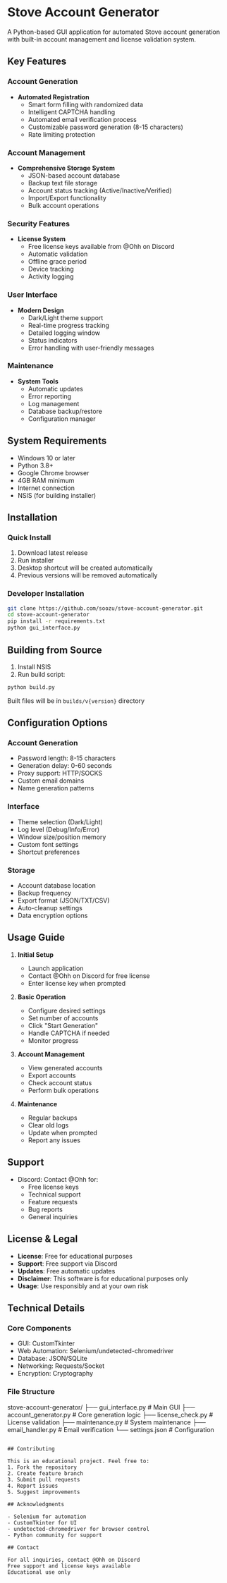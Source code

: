 # Stove Account Generator

A Python-based GUI application for automated Stove account generation with built-in account management and license validation system.

## Key Features

### Account Generation
- **Automated Registration**
  - Smart form filling with randomized data
  - Intelligent CAPTCHA handling
  - Automated email verification process
  - Customizable password generation (8-15 characters)
  - Rate limiting protection

### Account Management
- **Comprehensive Storage System**
  - JSON-based account database
  - Backup text file storage
  - Account status tracking (Active/Inactive/Verified)
  - Import/Export functionality
  - Bulk account operations

### Security Features
- **License System**
  - Free license keys available from @Ohh on Discord
  - Automatic validation
  - Offline grace period
  - Device tracking
  - Activity logging

### User Interface
- **Modern Design**
  - Dark/Light theme support
  - Real-time progress tracking
  - Detailed logging window
  - Status indicators
  - Error handling with user-friendly messages

### Maintenance
- **System Tools**
  - Automatic updates
  - Error reporting
  - Log management
  - Database backup/restore
  - Configuration manager

## System Requirements

- Windows 10 or later
- Python 3.8+
- Google Chrome browser
- 4GB RAM minimum
- Internet connection
- NSIS (for building installer)

## Installation

### Quick Install
1. Download latest release
2. Run installer
3. Desktop shortcut will be created automatically
4. Previous versions will be removed automatically

### Developer Installation
```bash
git clone https://github.com/soozu/stove-account-generator.git
cd stove-account-generator
pip install -r requirements.txt
python gui_interface.py
```

## Building from Source

1. Install NSIS
2. Run build script:
```bash
python build.py
```
Built files will be in `builds/v{version}` directory

## Configuration Options

### Account Generation
- Password length: 8-15 characters
- Generation delay: 0-60 seconds
- Proxy support: HTTP/SOCKS
- Custom email domains
- Name generation patterns

### Interface
- Theme selection (Dark/Light)
- Log level (Debug/Info/Error)
- Window size/position memory
- Custom font settings
- Shortcut preferences

### Storage
- Account database location
- Backup frequency
- Export format (JSON/TXT/CSV)
- Auto-cleanup settings
- Data encryption options

## Usage Guide

1. **Initial Setup**
   - Launch application
   - Contact @Ohh on Discord for free license
   - Enter license key when prompted

2. **Basic Operation**
   - Configure desired settings
   - Set number of accounts
   - Click "Start Generation"
   - Handle CAPTCHA if needed
   - Monitor progress

3. **Account Management**
   - View generated accounts
   - Export accounts
   - Check account status
   - Perform bulk operations

4. **Maintenance**
   - Regular backups
   - Clear old logs
   - Update when prompted
   - Report any issues

## Support

- Discord: Contact @Ohh for:
  - Free license keys
  - Technical support
  - Feature requests
  - Bug reports
  - General inquiries

## License & Legal

- **License**: Free for educational purposes
- **Support**: Free support via Discord
- **Updates**: Free automatic updates
- **Disclaimer**: This software is for educational purposes only
- **Usage**: Use responsibly and at your own risk

## Technical Details

### Core Components
- GUI: CustomTkinter
- Web Automation: Selenium/undetected-chromedriver
- Database: JSON/SQLite
- Networking: Requests/Socket
- Encryption: Cryptography

### File Structure
stove-account-generator/
├── gui_interface.py      # Main GUI
├── account_generator.py  # Core generation logic
├── license_check.py     # License validation
├── maintenance.py       # System maintenance
├── email_handler.py     # Email verification
└── settings.json        # Configuration
```

## Contributing

This is an educational project. Feel free to:
1. Fork the repository
2. Create feature branch
3. Submit pull requests
4. Report issues
5. Suggest improvements

## Acknowledgments

- Selenium for automation
- CustomTkinter for UI
- undetected-chromedriver for browser control
- Python community for support

## Contact

For all inquiries, contact @Ohh on Discord
Free support and license keys available
Educational use only 